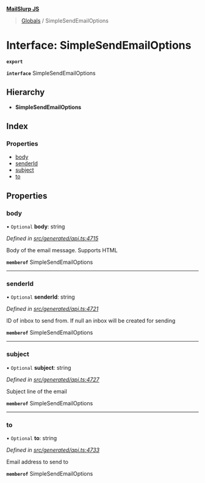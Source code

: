 **[MailSlurp JS](../README.md)**

> [Globals](../README.md) / SimpleSendEmailOptions

# Interface: SimpleSendEmailOptions

**`export`** 

**`interface`** SimpleSendEmailOptions

## Hierarchy

* **SimpleSendEmailOptions**

## Index

### Properties

* [body](simplesendemailoptions.md#body)
* [senderId](simplesendemailoptions.md#senderid)
* [subject](simplesendemailoptions.md#subject)
* [to](simplesendemailoptions.md#to)

## Properties

### body

• `Optional` **body**: string

*Defined in [src/generated/api.ts:4715](https://github.com/mailslurp/mailslurp-client/blob/e4d4355/src/generated/api.ts#L4715)*

Body of the email message. Supports HTML

**`memberof`** SimpleSendEmailOptions

___

### senderId

• `Optional` **senderId**: string

*Defined in [src/generated/api.ts:4721](https://github.com/mailslurp/mailslurp-client/blob/e4d4355/src/generated/api.ts#L4721)*

ID of inbox to send from. If null an inbox will be created for sending

**`memberof`** SimpleSendEmailOptions

___

### subject

• `Optional` **subject**: string

*Defined in [src/generated/api.ts:4727](https://github.com/mailslurp/mailslurp-client/blob/e4d4355/src/generated/api.ts#L4727)*

Subject line of the email

**`memberof`** SimpleSendEmailOptions

___

### to

• `Optional` **to**: string

*Defined in [src/generated/api.ts:4733](https://github.com/mailslurp/mailslurp-client/blob/e4d4355/src/generated/api.ts#L4733)*

Email address to send to

**`memberof`** SimpleSendEmailOptions
